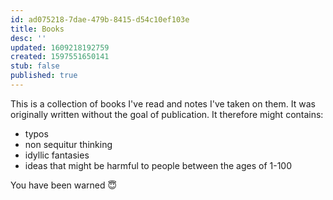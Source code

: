 ```yaml
---
id: ad075218-7dae-479b-8415-d54c10ef103e
title: Books
desc: ''
updated: 1609218192759
created: 1597551650141
stub: false
published: true
---
```


This is a collection of books I've read and notes I've taken on them. It was originally written without the goal of publication. It therefore might contains:

- typos
- non sequitur thinking 
- idyllic fantasies
- ideas that might be harmful to people between the ages of 1-100

You have been warned 😇
